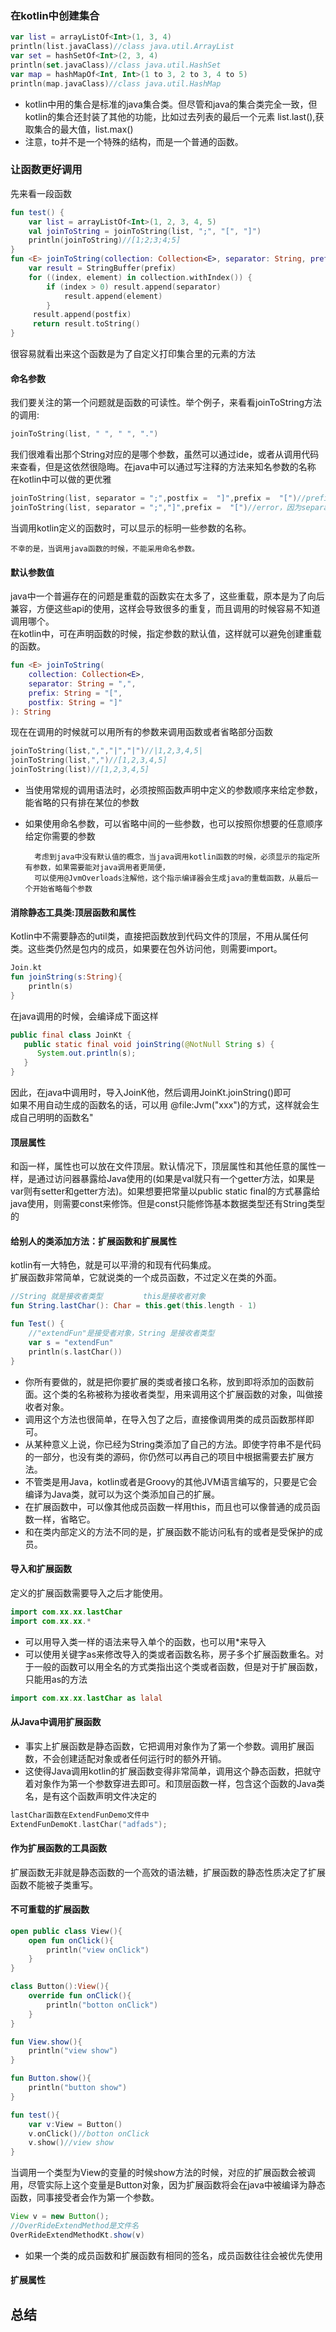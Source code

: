 ### 在kotlin中创建集合
```kotlin
var list = arrayListOf<Int>(1, 3, 4)
println(list.javaClass)//class java.util.ArrayList
var set = hashSetOf<Int>(2, 3, 4)
println(set.javaClass)//class java.util.HashSet
var map = hashMapOf<Int, Int>(1 to 3, 2 to 3, 4 to 5)
println(map.javaClass)//class java.util.HashMap
```
- kotlin中用的集合是标准的java集合类。但尽管和java的集合类完全一致，但kotlin的集合还封装了其他的功能，比如过去列表的最后一个元素 list.last(),获取集合的最大值，list.max()
- 注意，to并不是一个特殊的结构，而是一个普通的函数。
### 让函数更好调用
先来看一段函数
```kotlin
fun test() {
    var list = arrayListOf<Int>(1, 2, 3, 4, 5)
    val joinToString = joinToString(list, ";", "[", "]")
    println(joinToString)//[1;2;3;4;5]
}
fun <E> joinToString(collection: Collection<E>, separator: String, prefix: String, postfix: String): String {
    var result = StringBuffer(prefix)
    for ((index, element) in collection.withIndex()) {
        if (index > 0) result.append(separator)
            result.append(element)
        }
     result.append(postfix)
     return result.toString()
}
```
很容易就看出来这个函数是为了自定义打印集合里的元素的方法
#### 命名参数
 我们要关注的第一个问题就是函数的可读性。举个例子，来看看joinToString方法的调用:
 ```kotlin
 joinToString(list, " ", " ", ".")
 ```
 我们很难看出那个String对应的是哪个参数，虽然可以通过ide，或者从调用代码来查看，但是这依然很隐晦。在java中可以通过写注释的方法来知名参数的名称<br>
 在kotlin中可以做的更优雅
 ```kotlin
joinToString(list, separator = ";",postfix =  "]",prefix =  "[")//prefix和postfix的位置可以调换
joinToString(list, separator = ";","]",prefix =  "[")//error，因为separator已经显示的标明了参数的名称
 ```
当调用kotlin定义的函数时，可以显示的标明一些参数的名称。<br>

    不幸的是，当调用java函数的时候，不能采用命名参数。
#### 默认参数值
java中一个普遍存在的问题是重载的函数实在太多了，这些重载，原本是为了向后兼容，方便这些api的使用，这样会导致很多的重复，而且调用的时候容易不知道调用哪个。<br>
在kotlin中，可在声明函数的时候，指定参数的默认值，这样就可以避免创建重载的函数。
```kotlin
fun <E> joinToString(
    collection: Collection<E>,
    separator: String = ",",
    prefix: String = "[",
    postfix: String = "]"
): String
```
现在在调用的时候就可以用所有的参数来调用函数或者省略部分函数
```kotlin
joinToString(list,",","|","|")//|1,2,3,4,5|
joinToString(list,",")//[1,2,3,4,5]
joinToString(list)//[1,2,3,4,5]
```
- 当使用常规的调用语法时，必须按照函数声明中定义的参数顺序来给定参数，能省略的只有排在某位的参数
- 如果使用命名参数，可以省略中间的一些参数，也可以按照你想要的任意顺序给定你需要的参数

        考虑到java中没有默认值的概念，当java调用kotlin函数的时候，必须显示的指定所有参数，如果需要能对java调用者更简便，
        可以使用@JvmOverloads注解他，这个指示编译器会生成java的重载函数，从最后一个开始省略每个参数
#### 消除静态工具类:顶层函数和属性
Kotlin中不需要静态的util类，直接把函数放到代码文件的顶层，不用从属任何类。这些类仍然是包内的成员，如果要在包外访问他，则需要import。
```kotlin
Join.kt
fun joinString(s:String){
    println(s)
}
```
在java调用的时候，会编译成下面这样
```java
public final class JoinKt {
   public static final void joinString(@NotNull String s) {
      System.out.println(s);
   }
}
```
因此，在java中调用时，导入JoinK他，然后调用JoinKt.joinString()即可<br>
如果不用自动生成的函数名的话，可以用 \@file:Jvm("xxx")的方式，这样就会生成自己明明的函数名"
#### 顶层属性
和函一样，属性也可以放在文件顶层。默认情况下，顶层属性和其他任意的属性一样，是通过访问器暴露给Java使用的(如果是val就只有一个getter方法，如果是var则有setter和getter方法)。如果想要把常量以public static final的方式暴露给java使用，则需要const来修饰。但是const只能修饰基本数据类型还有String类型的
#### 给别人的类添加方法：扩展函数和扩展属性
kotlin有一大特色，就是可以平滑的和现有代码集成。<br>
扩展函数非常简单，它就说类的一个成员函数，不过定义在类的外面。
```kotlin
//String 就是接收者类型         this是接收者对象
fun String.lastChar(): Char = this.get(this.length - 1)

fun Test() {
    //"extendFun"是接受者对象，String 是接收者类型
    var s = "extendFun"
    println(s.lastChar())
}
```
- 你所有要做的，就是把你要扩展的类或者接口名称，放到即将添加的函数前面。这个类的名称被称为接收者类型，用来调用这个扩展函数的对象，叫做接收者对象。<br>
- 调用这个方法也很简单，在导入包了之后，直接像调用类的成员函数那样即可。<br>
- 从某种意义上说，你已经为String类添加了自己的方法。即使字符串不是代码的一部分，也没有类的源码，你仍然可以再自己的项目中根据需要去扩展方法。<br>
- 不管类是用Java，kotlin或者是Groovy的其他JVM语言编写的，只要是它会编译为Java类，就可以为这个类添加自己的扩展。<br>
- 在扩展函数中，可以像其他成员函数一样用this，而且也可以像普通的成员函数一样，省略它。
- 和在类内部定义的方法不同的是，扩展函数不能访问私有的或者是受保护的成员。
#### 导入和扩展函数
定义的扩展函数需要导入之后才能使用。
```kotlin
import com.xx.xx.lastChar
import com.xx.xx.*
```
- 可以用导入类一样的语法来导入单个的函数，也可以用\*来导入
- 可以使用关键字as来修改导入的类或者函数名称，房子多个扩展函数重名。对于一般的函数可以用全名的方式类指出这个类或者函数，但是对于扩展函数，只能用as的方法
```kotlin
import com.xx.xx.lastChar as lalal
```
#### 从Java中调用扩展函数
- 事实上扩展函数是静态函数，它把调用对象作为了第一个参数。调用扩展函数，不会创建适配对象或者任何运行时的额外开销。
- 这使得Java调用kotlin的扩展函数变得非常简单，调用这个静态函数，把就守着对象作为第一个参数穿进去即可。和顶层函数一样，包含这个函数的Java类名，是有这个函数声明文件决定的
```kotlin
lastChar函数在ExtendFunDemo文件中
ExtendFunDemoKt.lastChar("adfads");
```
#### 作为扩展函数的工具函数
扩展函数无非就是静态函数的一个高效的语法糖，扩展函数的静态性质决定了扩展函数不能被子类重写。
#### 不可重载的扩展函数
```kotlin
open public class View(){
    open fun onClick(){
        println("view onClick")
    }
}

class Button():View(){
    override fun onClick(){
        println("botton onClick")
    }
}

fun View.show(){
    println("view show")
}

fun Button.show(){
    println("button show")
}

fun test(){
    var v:View = Button()
    v.onClick()//botton onClick
    v.show()//view show
}
```
当调用一个类型为View的变量的时候show方法的时候，对应的扩展函数会被调用，尽管实际上这个变量是Button对象，因为扩展函数将会在java中被编译为静态函数，同事接受者会作为第一个参数。
```java
View v = new Button();
//OverRideExtendMethod是文件名
OverRideExtendMethodKt.show(v)
```
- 如果一个类的成员函数和扩展函数有相同的签名，成员函数往往会被优先使用
#### 扩展属性

## 总结
 
